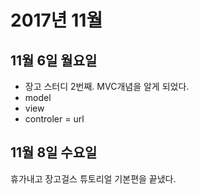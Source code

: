 # 2017년 11월

## 11월 6일 월요일
- 장고 스터디 2번째. MVC개념을 알게 되었다.
- model
- view
- controler = url

## 11월 8일 수요일
휴가내고 장고걸스 튜토리얼 기본편을 끝냈다.
